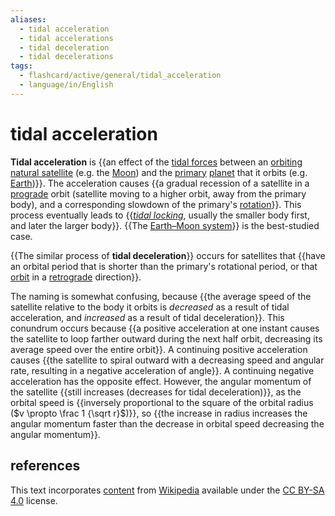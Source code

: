 ```yaml
---
aliases:
  - tidal acceleration
  - tidal accelerations
  - tidal deceleration
  - tidal decelerations
tags:
  - flashcard/active/general/tidal_acceleration
  - language/in/English
---
```


# tidal acceleration

__Tidal acceleration__ is {{an effect of the [tidal forces](tidal%20force.md) between an [orbiting](orbit.md) [natural satellite](natural%20satellite.md) (e.g. the [Moon](Moon.md)) and the [primary](primary%20body.md) [planet](planet.md) that it orbits (e.g. [Earth](Earth.md))}}. The acceleration causes {{a gradual recession of a satellite in a [prograde](retrograde%20and%20prograde%20motion.md) orbit (satellite moving to a higher orbit, away from the primary body), and a corresponding slowdown of the primary's [rotation](rotation.md)}}. This process eventually leads to {{[_tidal locking_](tidal%20locking.md), usually the smaller body first, and later the larger body}}. {{The [Earth–Moon system](orbit%20of%20the%20Moon.md)}} is the best-studied case. <!--SR:!2024-10-14,64,310!2024-10-24,58,270!2024-09-25,44,290!2024-10-05,56,310-->

{{The similar process of __tidal deceleration__}} occurs for satellites that {{have an orbital period that is shorter than the primary's rotational period, or that [orbit](orbit.md) in a [retrograde](retrograde%20and%20prograde%20motion.md) direction}}. <!--SR:!2024-10-05,52,290!2024-09-17,38,290-->

The naming is somewhat confusing, because {{the average speed of the satellite relative to the body it orbits is _decreased_ as a result of tidal acceleration, and _increased_ as a result of tidal deceleration}}. This conundrum occurs because {{a positive acceleration at one instant causes the satellite to loop farther outward during the next half orbit, decreasing its average speed over the entire orbit}}. A continuing positive acceleration causes {{the satellite to spiral outward with a decreasing speed and angular rate, resulting in a negative acceleration of angle}}. A continuing negative acceleration has the opposite effect. However, the angular momentum of the satellite {{still increases (decreases for tidal deceleration)}}, as the orbital speed is {{inversely proportional to the square of the orbital radius ($v \propto \frac 1 {\sqrt r}$)}}, so {{the increase in radius increases the angular momentum faster than the decrease in orbital speed decreasing the angular momentum}}. <!--SR:!2024-10-03,50,290!2024-09-26,45,290!2024-12-10,91,270!2024-09-28,48,290!2024-09-25,45,290!2024-09-28,49,310-->

## references

This text incorporates [content](https://en.wikipedia.org/wiki/tidal_acceleration) from [Wikipedia](Wikipedia.md) available under the [CC BY-SA 4.0](https://creativecommons.org/licenses/by-sa/4.0/) license.
